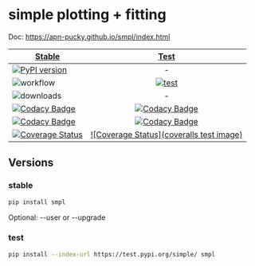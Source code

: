 # simple plotting + fitting

Doc: <https://apn-pucky.github.io/smpl/index.html>

| [Stable](https://apn-pucky.github.io/smpl/index.html)        | [Test](https://apn-pucky.github.io/smpl/test/index.html)           |
| ------------- |:-------------:|
| [![PyPI version](https://badge.fury.io/py/smpl.svg)](https://badge.fury.io/py/smpl)      | - |
| ![workflow](https://github.com/APN-Pucky/smpl/actions/workflows/release.yml/badge.svg)      | [![test](https://github.com/APN-Pucky/smpl/actions/workflows/test.yml/badge.svg)](https://github.com/APN-Pucky/smpl/actions/workflows/test.yml)     |
| ![downloads](https://img.shields.io/pypi/dm/smpl.svg) | -     |
| [![Codacy Badge](https://app.codacy.com/project/badge/Grade/38630d0063814027bd4d0ffaa73790a2)](https://www.codacy.com/gh/APN-Pucky/smpl/dashboard?utm_source=github.com&amp;utm_medium=referral&amp;utm_content=APN-Pucky/smpl&amp;utm_campaign=Badge_Grade) | [![Codacy Badge](https://app.codacy.com/project/badge/Grade/38630d0063814027bd4d0ffaa73790a2)](https://www.codacy.com/gh/APN-Pucky/smpl/dashboard?utm_source=github.com&amp;utm_medium=referral&amp;utm_content=APN-Pucky/smpl&amp;utm_campaign=Badge_Grade)      |
| [![Codacy Badge](https://app.codacy.com/project/badge/Coverage/38630d0063814027bd4d0ffaa73790a2)](https://www.codacy.com/gh/APN-Pucky/smpl/dashboard?utm_source=github.com&utm_medium=referral&utm_content=APN-Pucky/smpl&utm_campaign=Badge_Coverage) | [![Codacy Badge](https://app.codacy.com/project/badge/Coverage/38630d0063814027bd4d0ffaa73790a2)](https://www.codacy.com/gh/APN-Pucky/smpl/dashboard?utm_source=github.com&utm_medium=referral&utm_content=APN-Pucky/smpl&utm_campaign=Badge_Coverage)      |
| [![Coverage Status][coveralls stable image]][coveralls stable link] | [![Coverage Status](coveralls test image)][coveralls test link] |

## Versions

### stable

```sh
pip install smpl
```

Optional: --user or --upgrade

### test

```sh
pip install --index-url https://test.pypi.org/simple/ smpl
```
[coveralls stable image]: https://coveralls.io/repos/github/APN-Pucky/smpl/badge.svg?branch=master
[coveralls stable link]: https://coveralls.io/github/APN-Pucky/smpl?branch=stable
[coveralls test link]: https://coveralls.io/github/APN-Pucky/smpl?branch=test
[coveralls test image]: https://coveralls.io/repos/github/APN-Pucky/smpl/badge.svg?branch=test